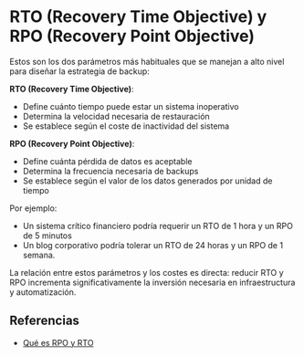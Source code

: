 # RTO (Recovery Time Objective) y RPO (Recovery Point Objective)

Estos son los dos parámetros más habituales que se manejan a alto nivel para diseñar la estrategia de backup:

**RTO (Recovery Time Objective)**:

-   Define cuánto tiempo puede estar un sistema inoperativo
-   Determina la velocidad necesaria de restauración
-   Se establece según el coste de inactividad del sistema

**RPO (Recovery Point Objective)**:

-   Define cuánta pérdida de datos es aceptable
-   Determina la frecuencia necesaria de backups
-   Se establece según el valor de los datos generados por unidad de tiempo

Por ejemplo:

-   Un sistema crítico financiero podría requerir un RTO de 1 hora y un RPO de 5 minutos
-   Un blog corporativo podría tolerar un RTO de 24 horas y un RPO de 1 semana.

La relación entre estos parámetros y los costes es directa: reducir RTO y RPO incrementa significativamente la inversión necesaria en infraestructura y automatización.

## Referencias

-   [Qué es RPO y RTO](https://www.techtarget.com/searchstorage/feature/What-is-the-difference-between-RPO-and-RTO-from-a-backup-perspective)
